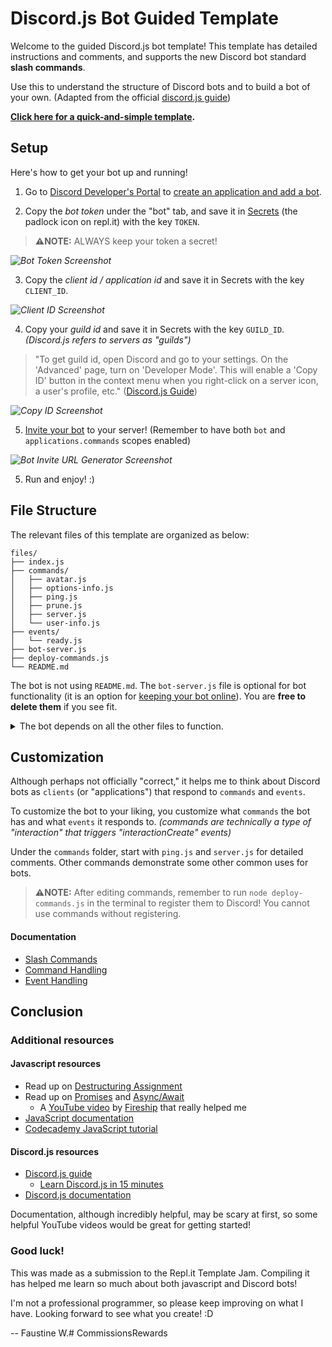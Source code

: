 # Discord.js Bot Guided Template

Welcome to the guided Discord.js bot template! This template has detailed instructions and comments, and supports the new Discord bot standard **slash commands**.

Use this to understand the structure of Discord bots and to build a bot of your own. (Adapted from the official [discord.js guide](https://discordjs.guide/))

**[Click here for a quick-and-simple template](https://replit.com/@FaustineW1/Discordjs-Bot-Simple-Template-slash-commands).**

## Setup

Here's how to get your bot up and running!

1. Go to [Discord Developer's Portal](https://discord.com/developers/applications) to [create an application and add a bot](https://discordjs.guide/preparations/setting-up-a-bot-application.html).

2. Copy the *bot token* under the "bot" tab, and save it in [Secrets](https://docs.replit.com/programming-ide/storing-sensitive-information-environment-variables) (the padlock icon on repl.it) with the key `TOKEN`.

>**⚠️NOTE:** ALWAYS keep your token a secret!

*![Bot Token Screenshot](https://i.imgur.com/Q8Nk24W.png)*

3. Copy the *client id / application id* and save it in Secrets with the key `CLIENT_ID`.

*![Client ID Screenshot](https://i.imgur.com/1UIyOBO.png)*

4. Copy your *guild id* and save it in Secrets with the key `GUILD_ID`. *(Discord.js refers to servers as "guilds")*
> "To get guild id, open Discord and go to your settings. On the 'Advanced' page, turn on 'Developer Mode'. This will enable a 'Copy ID' button in the context menu when you right-click on a server icon, a user's profile, etc." ([Discord.js Guide](https://discordjs.guide/creating-your-bot/creating-commands.html#command-deployment-script))

*![Copy ID Screenshot](https://i.imgur.com/nBNBqYM.png)*

5. [Invite your bot](https://discordjs.guide/preparations/adding-your-bot-to-servers.html#bot-invite-links) to your server! (Remember to have both `bot` and `applications.commands` scopes enabled)

*![Bot Invite URL Generator Screenshot](https://i.imgur.com/Bw6Y4Pl.png)*

5. Run and enjoy! :)

## File Structure

The relevant files of this template are organized as below:

```
files/
├── index.js
├── commands/
│   ├── avatar.js
│   ├── options-info.js
│   ├── ping.js
│   ├── prune.js
│   ├── server.js
│   └── user-info.js
├── events/
│   └── ready.js
├── bot-server.js
├── deploy-commands.js
└── README.md

```
The bot is not using `README.md`. The `bot-server.js` file is optional for bot functionality (it is an option for [keeping your bot online](https://www.youtube.com/watch?v=7rU_KyudGBY)). You are **free to delete them** if you see fit.

<details>
<summary>The bot depends on all the other files to function.</summary>

`index.js` is the main file.

`deploy-commands` is used to register and update commands.

The `commands` folder contains some command examples <a href="https://github.com/discordjs/guide/tree/main/code-samples/creating-your-bot/command-handling/commands">from the discord.js github</a>.

The `events` folder contains an event example.

</details>

## Customization

Although perhaps not officially "correct," it helps me to think about Discord bots as `clients` (or "applications") that respond to `commands` and `events`.

To customize the bot to your liking, you customize what `commands` the bot has and what `events` it responds to. *(commands are technically a type of "interaction" that triggers "interactionCreate" events)*

Under the `commands` folder, start with `ping.js` and `server.js` for detailed comments. Other commands demonstrate some other common uses for bots.

> **⚠️NOTE:** After editing commands, remember to run `node deploy-commands.js` in the terminal to register them to Discord! You cannot use commands without registering.

#### Documentation
* [Slash Commands](https://discordjs.guide/interactions/slash-commands.html)
* [Command Handling](https://discordjs.guide/creating-your-bot/command-handling.html)
* [Event Handling](https://discordjs.guide/creating-your-bot/event-handling.html)

## Conclusion

### Additional resources

#### Javascript resources
* Read up on [Destructuring Assignment](https://developer.mozilla.org/en-US/docs/Web/JavaScript/Reference/Operators/Destructuring_assignment)
* Read up on [Promises](https://developer.mozilla.org/en-US/docs/Web/JavaScript/Reference/Global_Objects/Promise) and [Async/Await](https://www.w3schools.com/js/js_async.asp)
  * A [YouTube video](https://www.youtube.com/watch?v=vn3tm0quoqE) by [Fireship](https://www.youtube.com/c/Fireship) that really helped me
* [JavaScript documentation](https://developer.mozilla.org/en-US/docs/Web/JavaScript)
* [Codecademy JavaScript tutorial](https://www.codecademy.com/learn/introduction-to-javascript)

#### Discord.js resources
* [Discord.js guide](https://discordjs.guide/)
  * [Learn Discord.js in 15 minutes](https://www.youtube.com/watch?v=H98fj3gnYbw)
* [Discord.js documentation](https://discord.js.org/#/docs/discord.js/main/general/welcome)

Documentation, although incredibly helpful, may be scary at first, so some helpful YouTube videos would be great for getting started!

### Good luck!

This was made as a submission to the Repl.it Template Jam. Compiling it has helped me learn so much about both javascript and Discord bots!

I'm not a professional programmer, so please keep improving on what I have. Looking forward to see what you create! :D

-- Faustine W.# CommissionsRewards
